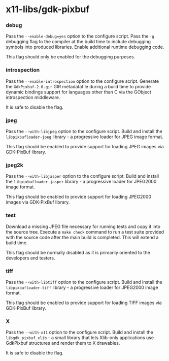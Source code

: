 # x11-libs/gdk-pixbuf

### debug
Pass the `--enable-debug=yes` option to the configure script. Pass the `-g` debugging flag to the compiler at the build time to include debugging symbols into produced libraries. Enable additional runtime debugging code.

This flag should only be enabled for the debugging purposes.

### introspection
Pass the `--enable-introspection` option to the configure script. Generate the `GdkPixbuf-2.0.gir` GIR metadatafile during a build time to provide dynamic bindings support for languages other than C via the GObject introspection middleware.

It is safe to disable the flag.

### jpeg
Pass the `--with-libjpeg` option to the configure script. Build and install the `libpixbufloader-jpeg` library - a progressive loader for JPEG image format.

This flag should be enabled to provide support for loading JPEG images via GDK-PixBuf library.

### jpeg2k
Pass the `--with-libjasper` option to the configure script. Build and install the `libpixbufloader-jasper` library - a progressive loader for JPEG2000 image format.

This flag should be enabled to provide support for loading JPEG2000 images via GDK-PixBuf library.

### test
Download a missing JPEG file necessary for running tests and copy it into the source tree. Execute a `make check` command to run a test suite provided with the source code after the main build is completed. This will extend a build time.

This flag should be normally disabled as it is primarily oriented to the developers and testers.

### tiff
Pass the `--with-libtiff` option to the configure script. Build and install the `libpixbufloader-tiff` library - a progressive loader for JPEG2000 image format.

This flag should be enabled to provide support for loading TIFF images via GDK-PixBuf library.

### X
Pass the `--with-x11` option to the configure script. Build and install the `libgdk_pixbuf_xlib` - a small library that lets Xlib-only applications use GdkPixbuf structures and render them to X drawables.

It is safe to disable the flag.
